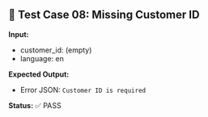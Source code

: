 ## 🚫 Test Case 08: Missing Customer ID

**Input:**
- customer_id: (empty)
- language: en

**Expected Output:**
- Error JSON: `Customer ID is required`

**Status:** ✅ PASS
